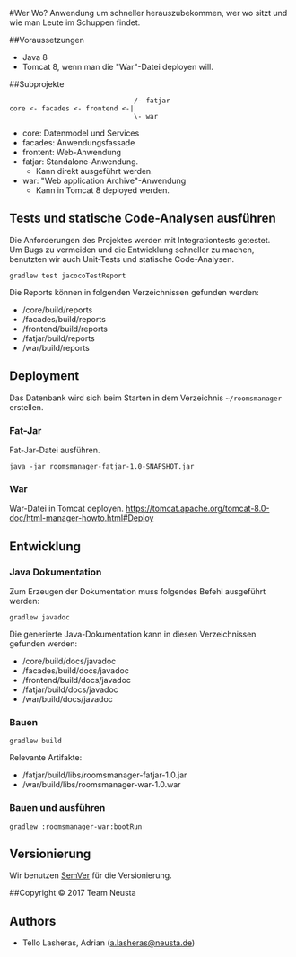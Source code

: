 #Wer Wo?
Anwendung um schneller herauszubekommen, wer wo sitzt und wie man Leute im Schuppen findet.

##Voraussetzungen
* Java 8
* Tomcat 8, wenn man die "War"-Datei deployen will.

##Subprojekte
```
                               /- fatjar
core <- facades <- frontend <-|
                               \- war
```
* core: Datenmodel und Services
* facades: Anwendungsfassade
* frontent: Web-Anwendung
* fatjar: Standalone-Anwendung. 
  * Kann direkt ausgeführt werden.
* war: "Web application Archive"-Anwendung
  * Kann in Tomcat 8 deployed werden.
  
## Tests und statische Code-Analysen ausführen
Die Anforderungen des Projektes werden mit Integrationtests getestet.  
Um Bugs zu vermeiden und die Entwicklung schneller zu machen, benutzten wir auch Unit-Tests und statische Code-Analysen.

```
gradlew test jacocoTestReport
```

Die Reports können in folgenden Verzeichnissen gefunden werden:
* /core/build/reports
* /facades/build/reports
* /frontend/build/reports
* /fatjar/build/reports
* /war/build/reports


## Deployment
Das Datenbank wird sich beim Starten in dem Verzeichnis `~/roomsmanager` erstellen.
### Fat-Jar
Fat-Jar-Datei ausführen.
```
java -jar roomsmanager-fatjar-1.0-SNAPSHOT.jar
```

### War
War-Datei in Tomcat deployen.
https://tomcat.apache.org/tomcat-8.0-doc/html-manager-howto.html#Deploy

## Entwicklung
### Java Dokumentation
Zum Erzeugen der Dokumentation muss folgendes Befehl ausgeführt werden:
```
gradlew javadoc
```

Die generierte Java-Dokumentation kann in diesen Verzeichnissen gefunden werden:
* /core/build/docs/javadoc
* /facades/build/docs/javadoc
* /frontend/build/docs/javadoc
* /fatjar/build/docs/javadoc
* /war/build/docs/javadoc

### Bauen
```
gradlew build
```
Relevante Artifakte:
* /fatjar/build/libs/roomsmanager-fatjar-1.0.jar
* /war/build/libs/roomsmanager-war-1.0.war

### Bauen und ausführen
```
gradlew :roomsmanager-war:bootRun
```

## Versionierung
Wir benutzen [SemVer](https://semver.org/) für die Versionierung.

##Copyright
&copy; 2017 Team Neusta

## Authors
* Tello Lasheras, Adrian (a.lasheras@neusta.de)